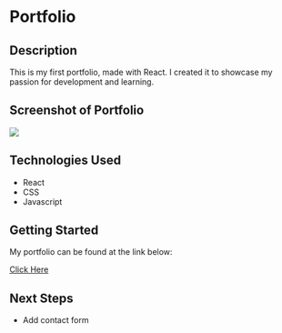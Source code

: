 <h1>Portfolio</h1>
<h2>Description</h2>
<p>This is my first portfolio, made with React. I created it to showcase my passion for development and learning.</p>
<h2>Screenshot of Portfolio</h2>
<img src="https://i.imgur.com/bocpXMc.png">
<h2>Technologies Used</h2>
<ul>
  <li>React</li>
  <li>CSS</li>
  <li>Javascript</li>
  </ul>
<h2>Getting Started</h2>
<p>My portfolio can be found at the link below:</p>
<a href="https://nicoleww.github.io/react-portfolio/">Click Here</a>
<h2>Next Steps</h2>
<ul>
  <li>Add contact form</li>
</ul>
